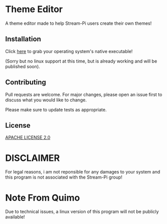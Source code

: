 # Theme Editor

A theme editor made to help Stream-Pi users create their own themes!

## Installation

Click [here](https://github.com/quimodotcom/ThemeEditor/releases/tag/2.3.8-HOTFIX) to grab your operating system's native executable!

(Sorry but no linux support at this time, but is already working and will be published soon).

## Contributing
Pull requests are welcome. For major changes, please open an issue first to discuss what you would like to change.

Please make sure to update tests as appropriate.

## License
[APACHE LICENSE 2.0](https://www.apache.org/licenses/LICENSE-2.0)

# DISCLAIMER
For legal reasons, i am not reponsible for any damages to your system and this program is not associated with the Stream-Pi group!

# Note From Quimo
Due to technical issues, a linux version of this program will not be publicly available!
